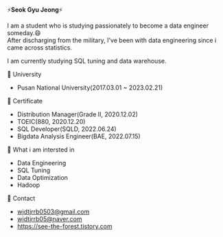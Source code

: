 

<!--
**EDED-Hiscalifh/EDED-Hiscalifh** is a ✨ _special_ ✨ repository because its `README.md` (this file) appears on your GitHub profile.

Here are some ideas to get you started:

- 🔭 I’m currently working on ...
- 🌱 I’m currently learning ...
- 👯 I’m looking to collaborate on ...
- 🤔 I’m looking for help with ...
- 💬 Ask me about ...
- 📫 How to reach me: ...
- 😄 Pronouns: ...
- ⚡ Fun fact: ...
-->

⚡**Seok Gyu Jeong**⚡

I am a student who is studying passionately to become a data engineer someday.😄    
After discharging from the military, I've been with data engineering since i came across statistics. 

I am currently studying SQL tuning and data warehouse. 


💬 University
- Pusan National University(2017.03.01 ~ 2023.02.21) 


💬 Certificate 
- Distribution Manager(Grade II, 2020.12.02) 
- TOEIC(880, 2020.12.20) 
- SQL Developer(SQLD, 2022.06.24) 
- Bigdata Analysis Engineer(BAE, 2022.07.15) 


💬 What i am intersted in 
- Data Engineering
- SQL Tuning 
- Data Optimization 
- Hadoop 


💬 Contact 
- wjdtjrrb0503@gmail.com 
- wjdtjrrb05@naver.com 
- https://see-the-forest.tistory.com


